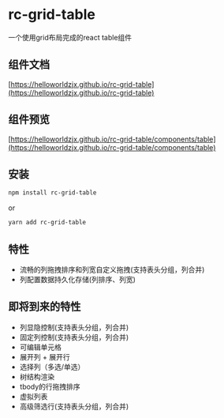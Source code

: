 # rc-grid-table

一个使用grid布局完成的react table组件

## 组件文档

[https://helloworldzjx.github.io/rc-grid-table](https://helloworldzjx.github.io/rc-grid-table)

## 组件预览

[https://helloworldzjx.github.io/rc-grid-table/components/table](https://helloworldzjx.github.io/rc-grid-table/components/table)

## 安装
```bash
npm install rc-grid-table
```
or
```bash
yarn add rc-grid-table
```

## 特性

- 流畅的列拖拽排序和列宽自定义拖拽(支持表头分组，列合并)
- 列配置数据持久化存储(列排序、列宽)

## 即将到来的特性

- 列显隐控制(支持表头分组，列合并)
- 固定列控制(支持表头分组，列合并)
- 可编辑单元格
- 展开列 + 展开行
- 选择列（多选/单选）
- 树结构渲染
- tbody的行拖拽排序
- 虚拟列表
- 高级筛选行(支持表头分组，列合并)